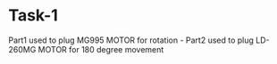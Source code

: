 # Task-1
Part1 used to plug MG995 MOTOR for rotation - Part2 used to plug LD-260MG MOTOR for 180 degree movement
